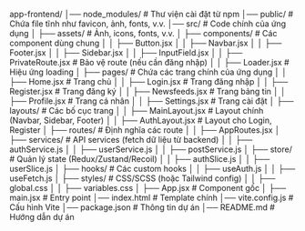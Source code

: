 app-frontend/
│── node_modules/                # Thư viện cài đặt từ npm
│── public/                      # Chứa file tĩnh như favicon, ảnh, fonts, v.v.
│── src/                         # Code chính của ứng dụng
│   ├── assets/                  # Ảnh, icons, fonts, v.v.
│   ├── components/              # Các component dùng chung
│   │   ├── Button.jsx
│   │   ├── Navbar.jsx
│   │   ├── Footer.jsx
│   │   ├── Sidebar.jsx
│   │   ├── InputField.jsx
│   │   ├── PrivateRoute.jsx      # Bảo vệ route (nếu cần đăng nhập)
│   │   ├── Loader.jsx            # Hiệu ứng loading
│   ├── pages/                    # Chứa các trang chính của ứng dụng
│   │   ├── Home.jsx              # Trang chủ
│   │   ├── Login.jsx             # Trang đăng nhập
│   │   ├── Register.jsx          # Trang đăng ký
│   │   ├── Newsfeeds.jsx         # Trang bảng tin
│   │   ├── Profile.jsx           # Trang cá nhân
│   │   ├── Settings.jsx          # Trang cài đặt
│   ├── layouts/                  # Các bố cục trang
│   │   ├── MainLayout.jsx        # Layout chính (Navbar, Sidebar, Footer)
│   │   ├── AuthLayout.jsx        # Layout cho Login, Register
│   ├── routes/                   # Định nghĩa các route
│   │   ├── AppRoutes.jsx
│   ├── services/                 # API services (fetch dữ liệu từ backend)
│   │   ├── authService.js
│   │   ├── userService.js
│   │   ├── postService.js
│   ├── store/                    # Quản lý state (Redux/Zustand/Recoil)
│   │   ├── authSlice.js
│   │   ├── userSlice.js
│   ├── hooks/                    # Các custom hooks
│   │   ├── useAuth.js
│   │   ├── useFetch.js
│   ├── styles/                    # CSS/SCSS (hoặc Tailwind config)
│   │   ├── global.css
│   │   ├── variables.css
│   ├── App.jsx                    # Component gốc
│   ├── main.jsx                    # Entry point
│── index.html                      # Template chính
│── vite.config.js                   # Cấu hình Vite
│── package.json                     # Thông tin dự án
│── README.md                         # Hướng dẫn dự án
